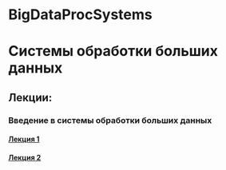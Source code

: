 # BigDataProcSystems
Системы обработки больших данных
======================
Лекции:
----
### Введение в системы обработки больших данных
#### [Лекция 1](https://github.com/SergUSProject/BigDataProcSystems_lectures/blob/main/%D0%92%D0%B2%D0%B5%D0%B4%D0%B5%D0%BD%D0%B8%D0%B5%20%D0%B2%20%D1%81%D0%B8%D1%81%D1%82%D0%B5%D0%BC%D1%8B%20%D0%BE%D0%B1%D1%80%D0%B0%D0%B1%D0%BE%D1%82%D0%BA%D0%B8%20%D0%B1%D0%BE%D0%BB%D1%8C%D1%88%D0%B8%D1%85%20%D0%B4%D0%B0%D0%BD%D0%BD%D1%8B%D1%85.pptx) 
#### [Лекция 2](https://github.com/SergUSProject/BigDataProcSystems_lectures/blob/main/BigData_Intro.pdf)
